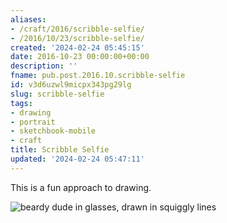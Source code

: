 ```yaml
---
aliases:
- /craft/2016/scribble-selfie/
- /2016/10/23/scribble-selfie/
created: '2024-02-24 05:45:15'
date: 2016-10-23 00:00:00+00:00
description: ''
fname: pub.post.2016.10.scribble-selfie
id: v3d6uzwl9micpx343pg29lg
slug: scribble-selfie
tags:
- drawing
- portrait
- sketchbook-mobile
- craft
title: Scribble Selfie
updated: '2024-02-24 05:47:11'
---
```


This is a fun approach to drawing.

![beardy dude in glasses, drawn in squiggly lines](assets/img/2016/cover-2016-10-23.png)